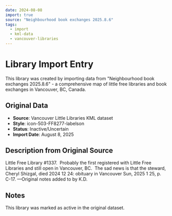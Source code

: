 ```yaml
---
date: 2024-08-08
import: true
source: "Neighbourhood book exchanges 2025.8.6"
tags:
  - import
  - kml-data
  - vancouver-libraries
---
```


# Library Import Entry

This library was created by importing data from "Neighbourhood book exchanges 2025.8.6" - a comprehensive map of little free libraries and book exchanges in Vancouver, BC, Canada.

## Original Data

- **Source**: Vancouver Little Libraries KML dataset
- **Style**: icon-503-FF8277-labelson
- **Status**: Inactive/Uncertain
- **Import Date**: August 8, 2025

## Description from Original Source

Little Free Library #1337.  Probably the first registered with Little Free Libraries and still open in Vancouver, BC.  The sad news is that the steward, Cheryl Shizgal, died 2024 12 24: obituary in Vancouver Sun, 2025 1 25, p. C-17.
—Original notes added to by K.D.



## Notes

This library was marked as active in the original dataset.
